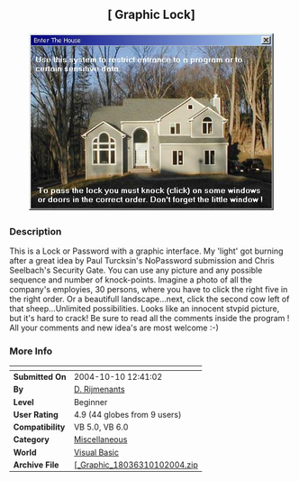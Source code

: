 ﻿<div align="center">

## \[ Graphic Lock\]

<img src="PIC20041010931568232.jpg">
</div>

### Description

This is a Lock or Password with a graphic interface. My 'light' got burning after a great idea by Paul Turcksin's NoPassword submission and Chris Seelbach's Security Gate. You can use any picture and any possible sequence and number of knock-points. Imagine a photo of all the company's employies, 30 persons, where you have to click the right five in the right order. Or a beautifull landscape...next, click the second cow left of that sheep...Unlimited possibilities. Looks like an innocent stvpid picture, but it's hard to crack! Be sure to read all the comments inside the program ! All your comments and new idea's are most welcome :-)
 
### More Info
 


<span>             |<span>
---                |---
**Submitted On**   |2004-10-10 12:41:02
**By**             |[D\. Rijmenants](https://github.com/Planet-Source-Code/PSCIndex/blob/master/ByAuthor/d-rijmenants.md)
**Level**          |Beginner
**User Rating**    |4.9 (44 globes from 9 users)
**Compatibility**  |VB 5\.0, VB 6\.0
**Category**       |[Miscellaneous](https://github.com/Planet-Source-Code/PSCIndex/blob/master/ByCategory/miscellaneous__1-1.md)
**World**          |[Visual Basic](https://github.com/Planet-Source-Code/PSCIndex/blob/master/ByWorld/visual-basic.md)
**Archive File**   |[\[\_Graphic\_18036310102004\.zip](https://github.com/Planet-Source-Code/d-rijmenants-graphic-lock__1-56647/archive/master.zip)









